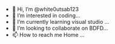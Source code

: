 - 👋 Hi, I’m @white0utsab123
- 👀 I’m interested in coding...
- 🌱 I’m currently learning visual studio ...
- 💞️ I’m looking to collaborate on BDFD...
- 📫 How to reach me Home ...

<!---
white0utsab123/white0utsab123 is a ✨ special ✨ repository because its `README.md` (this file) appears on your GitHub profile.
You can click the Preview link to take a look at your changes.
--->
